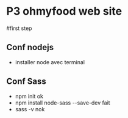 # P3 ohmyfood web site

#first step

## Conf nodejs
- installer node avec terminal

## Conf Sass
- npm init ok
- npm install node-sass --save-dev fait
- sass -v nok
